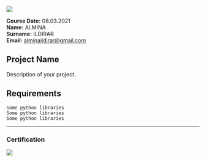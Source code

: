 ![](img/newlogo.png)

**Course Date:** 08.03.2021  
**Name:** ALMINA  
**Surname:** ILDIRAR  
**Email:** alminaildirar@gmail.com  



## Project Name
Description of your project.

## Requirements
```
Some python libraries
Some python libraries
Some python libraries
```
---

### Certification
![](img/TopLearnerCertificate.png)

